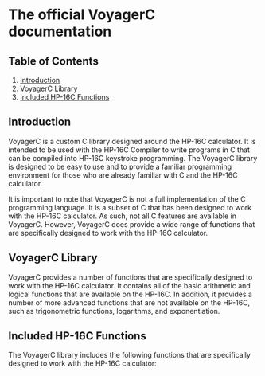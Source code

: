 # The official VoyagerC documentation

## Table of Contents
1. [Introduction](###introduction)
2. [VoyagerC Library](###voyagerc-library)
3. [Included HP-16C Functions](###hp-16c-functions)

## Introduction
VoyagerC is a custom C library designed around the HP-16C calculator. It is intended to be used with the HP-16C Compiler to write programs in C that can be compiled into HP-16C keystroke programming. The VoyagerC library is designed to be easy to use and to provide a familiar programming environment for those who are already familiar with C and the HP-16C calculator.

It is important to note that VoyagerC is not a full implementation of the C programming language. It is a subset of C that has been designed to work with the HP-16C calculator. As such, not all C features are available in VoyagerC. However, VoyagerC does provide a wide range of functions that are specifically designed to work with the HP-16C calculator.

## VoyagerC Library
VoyagerC provides a number of functions that are specifically designed to work with the HP-16C calculator. It contains all of the basic arithmetic and logical functions that are available on the HP-16C. In addition, it provides a number of more advanced functions that are not available on the HP-16C, such as trigonometric functions, logarithms, and exponentiation. 

## Included HP-16C Functions
The VoyagerC library includes the following functions that are specifically designed to work with the HP-16C calculator: